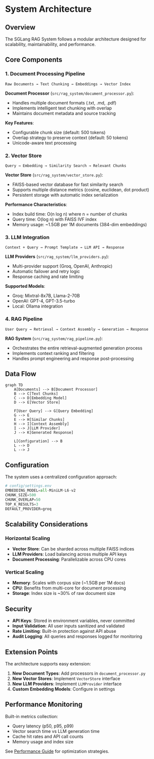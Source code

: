 # System Architecture

## Overview

The SGLang RAG System follows a modular architecture designed for scalability, maintainability, and performance.

## Core Components

### 1. Document Processing Pipeline

```
Raw Documents → Text Chunking → Embeddings → Vector Index
```

**Document Processor** (`src/rag_system/document_processor.py`):
- Handles multiple document formats (.txt, .md, .pdf)
- Implements intelligent text chunking with overlap
- Maintains document metadata and source tracking

**Key Features**:
- Configurable chunk size (default: 500 tokens)
- Overlap strategy to preserve context (default: 50 tokens)
- Unicode-aware text processing

### 2. Vector Store

```
Query → Embedding → Similarity Search → Relevant Chunks
```

**Vector Store** (`src/rag_system/vector_store.py`):
- FAISS-based vector database for fast similarity search
- Supports multiple distance metrics (cosine, euclidean, dot product)
- Persistent storage with automatic index serialization

**Performance Characteristics**:
- Index build time: O(n log n) where n = number of chunks
- Query time: O(log n) with FAISS IVF index
- Memory usage: ~1.5GB per 1M documents (384-dim embeddings)

### 3. LLM Integration

```
Context + Query → Prompt Template → LLM API → Response
```

**LLM Providers** (`src/rag_system/llm_providers.py`):
- Multi-provider support (Groq, OpenAI, Anthropic)
- Automatic failover and retry logic
- Response caching and rate limiting

**Supported Models**:
- Groq: Mixtral-8x7B, Llama-2-70B
- OpenAI: GPT-4, GPT-3.5-turbo
- Local: Ollama integration

### 4. RAG Pipeline

```
User Query → Retrieval → Context Assembly → Generation → Response
```

**RAG System** (`src/rag_system/rag_pipeline.py`):
- Orchestrates the entire retrieval-augmented generation process
- Implements context ranking and filtering
- Handles prompt engineering and response post-processing

## Data Flow

```mermaid
graph TD
    A[Documents] --> B[Document Processor]
    B --> C[Text Chunks]
    C --> D[Embedding Model]
    D --> E[Vector Store]
    
    F[User Query] --> G[Query Embedding]
    G --> E
    E --> H[Similar Chunks]
    H --> I[Context Assembly]
    I --> J[LLM Provider]
    J --> K[Generated Response]
    
    L[Configuration] --> B
    L --> D
    L --> J
```

## Configuration

The system uses a centralized configuration approach:

```python
# config/settings.env
EMBEDDING_MODEL=all-MiniLM-L6-v2
CHUNK_SIZE=500
CHUNK_OVERLAP=50
TOP_K_RESULTS=3
DEFAULT_PROVIDER=groq
```

## Scalability Considerations

### Horizontal Scaling
- **Vector Store**: Can be sharded across multiple FAISS indices
- **LLM Providers**: Load balancing across multiple API keys
- **Document Processing**: Parallelizable across CPU cores

### Vertical Scaling
- **Memory**: Scales with corpus size (~1.5GB per 1M docs)
- **CPU**: Benefits from multi-core for document processing
- **Storage**: Index size is ~30% of raw document size

## Security

- **API Keys**: Stored in environment variables, never committed
- **Input Validation**: All user inputs sanitized and validated
- **Rate Limiting**: Built-in protection against API abuse
- **Audit Logging**: All queries and responses logged for monitoring

## Extension Points

The architecture supports easy extension:

1. **New Document Types**: Add processors in `document_processor.py`
2. **New Vector Stores**: Implement `VectorStore` interface
3. **New LLM Providers**: Implement `LLMProvider` interface
4. **Custom Embedding Models**: Configure in settings

## Performance Monitoring

Built-in metrics collection:

- Query latency (p50, p95, p99)
- Vector search time vs LLM generation time
- Cache hit rates and API call counts
- Memory usage and index size

See [Performance Guide](../guides/performance.md) for optimization strategies.
